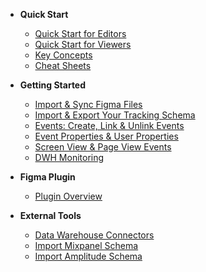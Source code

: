 <!-- docs/_sidebar.md -->

- **Quick Start**

  - [Quick Start for Editors](quick-start/quick-start-guide.md)
  - [Quick Start for Viewers](quick-start/quick-start-viewers.md)
  - [Key Concepts](quick-start/key-concepts.md)
  - [Cheat Sheets](quick-start/cheat-sheets.md)

- **Getting Started**

  - [Import & Sync Figma Files](getting-started/import-figma-files.md)
  - [Import & Export Your Tracking Schema](getting-started/import-tracking-schema.md)
  - [Events: Create, Link & Unlink Events](getting-started/create-and-link-events.md)
  - [Event Properties & User Properties](getting-started/event-properties.md)
  - [Screen View & Page View Events](getting-started/screen-and-page-events.md)
  - [DWH Monitoring](getting-started/qa-analytics.md)
  <!-- - [Other](getting-started/other-actions.md) -->

- **Figma Plugin**
  - [Plugin Overview](figma-plugin/README.md)
- **External Tools**

  - [Data Warehouse Connectors](external-connectors/dwh-connector.md)
  - [Import Mixpanel Schema](external-connectors/mixpanel-schema.md)
  - [Import Amplitude Schema](external-connectors/amplitude-schema.md)
